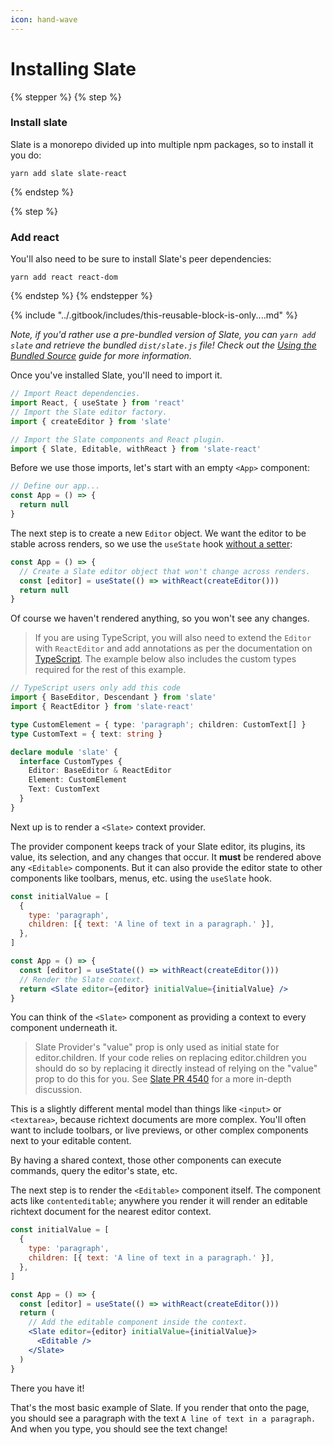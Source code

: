 ```yaml
---
icon: hand-wave
---
```


# Installing Slate

{% stepper %}
{% step %}
### Install slate

Slate is a monorepo divided up into multiple npm packages, so to install it you do:

```
yarn add slate slate-react
```
{% endstep %}

{% step %}
### Add react

You'll also need to be sure to install Slate's peer dependencies:

```
yarn add react react-dom
```
{% endstep %}
{% endstepper %}

{% include "../.gitbook/includes/this-reusable-block-is-only....md" %}







_Note, if you'd rather use a pre-bundled version of Slate, you can `yarn add slate` and retrieve the bundled `dist/slate.js` file! Check out the_ [_Using the Bundled Source_](xx-using-the-bundled-source.md) _guide for more information._

Once you've installed Slate, you'll need to import it.

```jsx
// Import React dependencies.
import React, { useState } from 'react'
// Import the Slate editor factory.
import { createEditor } from 'slate'

// Import the Slate components and React plugin.
import { Slate, Editable, withReact } from 'slate-react'
```

Before we use those imports, let's start with an empty `<App>` component:

```jsx
// Define our app...
const App = () => {
  return null
}
```

The next step is to create a new `Editor` object. We want the editor to be stable across renders, so we use the `useState` hook [without a setter](https://github.com/ianstormtaylor/slate/pull/3925#issuecomment-781179930):

```jsx
const App = () => {
  // Create a Slate editor object that won't change across renders.
  const [editor] = useState(() => withReact(createEditor()))
  return null
}
```

Of course we haven't rendered anything, so you won't see any changes.

> If you are using TypeScript, you will also need to extend the `Editor` with `ReactEditor` and add annotations as per the documentation on [TypeScript](../concepts/12-typescript.md). The example below also includes the custom types required for the rest of this example.

```typescript
// TypeScript users only add this code
import { BaseEditor, Descendant } from 'slate'
import { ReactEditor } from 'slate-react'

type CustomElement = { type: 'paragraph'; children: CustomText[] }
type CustomText = { text: string }

declare module 'slate' {
  interface CustomTypes {
    Editor: BaseEditor & ReactEditor
    Element: CustomElement
    Text: CustomText
  }
}
```

Next up is to render a `<Slate>` context provider.

The provider component keeps track of your Slate editor, its plugins, its value, its selection, and any changes that occur. It **must** be rendered above any `<Editable>` components. But it can also provide the editor state to other components like toolbars, menus, etc. using the `useSlate` hook.

```jsx
const initialValue = [
  {
    type: 'paragraph',
    children: [{ text: 'A line of text in a paragraph.' }],
  },
]

const App = () => {
  const [editor] = useState(() => withReact(createEditor()))
  // Render the Slate context.
  return <Slate editor={editor} initialValue={initialValue} />
}
```

You can think of the `<Slate>` component as providing a context to every component underneath it.

> Slate Provider's "value" prop is only used as initial state for editor.children. If your code relies on replacing editor.children you should do so by replacing it directly instead of relying on the "value" prop to do this for you. See [Slate PR 4540](https://github.com/ianstormtaylor/slate/pull/4540) for a more in-depth discussion.

This is a slightly different mental model than things like `<input>` or `<textarea>`, because richtext documents are more complex. You'll often want to include toolbars, or live previews, or other complex components next to your editable content.

By having a shared context, those other components can execute commands, query the editor's state, etc.

The next step is to render the `<Editable>` component itself. The component acts like `contenteditable`; anywhere you render it will render an editable richtext document for the nearest editor context.

```jsx
const initialValue = [
  {
    type: 'paragraph',
    children: [{ text: 'A line of text in a paragraph.' }],
  },
]

const App = () => {
  const [editor] = useState(() => withReact(createEditor()))
  return (
    // Add the editable component inside the context.
    <Slate editor={editor} initialValue={initialValue}>
      <Editable />
    </Slate>
  )
}
```

There you have it!

That's the most basic example of Slate. If you render that onto the page, you should see a paragraph with the text `A line of text in a paragraph.` And when you type, you should see the text change!
